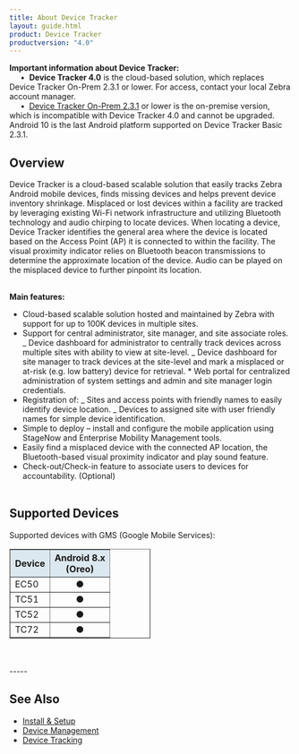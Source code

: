 ```yaml
---
title: About Device Tracker
layout: guide.html
product: Device Tracker
productversion: "4.0"
---
```


<div class="alert alert-danger alert-dismissible fade in" role="alert"><b>Important information about Device Tracker:</b><br>
&nbsp;&nbsp;&nbsp;&nbsp;&nbsp;•&nbsp; <b>Device Tracker 4.0</b> is the cloud-based solution, which replaces Device Tracker On-Prem 2.3.1 or lower. For access, contact your local Zebra account manager.<br>
&nbsp;&nbsp;&nbsp;&nbsp;&nbsp;•&nbsp; <a href="/devicetracker-onprem/2-3/guide/about">Device Tracker On-Prem 2.3.1</a> or lower is the on-premise version, which is incompatible with Device Tracker 4.0 and cannot be upgraded. Android 10 is the last Android platform supported on Device Tracker Basic 2.3.1.
</div>

## Overview

Device Tracker is a cloud-based scalable solution that easily tracks Zebra Android mobile devices, finds missing devices and helps prevent device inventory shrinkage. Misplaced or lost devices within a facility are tracked by leveraging existing Wi-Fi network infrastructure and utilizing Bluetooth technology and audio chirping to locate devices. When locating a device, Device Tracker identifies the general area where the device is located based on the Access Point (AP) it is connected to within the facility. The visual proximity indicator relies on Bluetooth beacon transmissions to determine the approximate location of the device. Audio can be played on the misplaced device to further pinpoint its location.
<br><br>

<!-- <video width="400" height="240" controls>
  <source src="NG_DTRK.mp4" type="video/mp4">
</video> -->

**Main features:**
<br>

- Cloud-based scalable solution hosted and maintained by Zebra with support for up to 100K devices in multiple sites.
- Support for central administrator, site manager, and site associate roles.
  _ Device dashboard for administrator to centrally track devices across multiple sites with ability to view at site-level.
  _ Device dashboard for site manager to track devices at the site-level and mark a misplaced or at-risk (e.g. low battery) device for retrieval. \* Web portal for centralized administration of system settings and admin and site manager login credentials.
- Registration of:
  _ Sites and access points with friendly names to easily identify device location.
  _ Devices to assigned site with user friendly names for simple device identification.
- Simple to deploy – install and configure the mobile application using StageNow and Enterprise Mobility Management tools.
- Easily find a misplaced device with the connected AP location, the Bluetooth-based visual proximity indicator and play sound feature.
- Check-out/Check-in feature to associate users to devices for accountability. (Optional)
  <br><br>

## Supported Devices

Supported devices with GMS (Google Mobile Services):

<table class="facelift" align="center" style="width:50%" border="1" padding="5px">
  <tr bgcolor="#dce8ef">
    <th>Device</th>
    <th style="text-align:center">Android 8.x <br>(Oreo)</th>
  </tr>
  <tr>
    <td>EC50</td>
    <td style="text-align:center">&#x25cf;</td>
  </tr>  
  <tr>
    <td>TC51</td>
    <td style="text-align:center">&#x25cf;</td>
  </tr>
  <tr>
    <td>TC52</td>
    <td style="text-align:center">&#x25cf;</td>
  </tr>
  <tr>
    <td>TC72</td>
    <td style="text-align:center">&#x25cf;</td>
  </tr>
</table>
<br><br>
<!-- -->
-----

## See Also

- [Install & Setup](../setup)
- [Device Management](../mgmt)
- [Device Tracking](../use)
